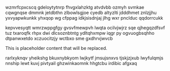 wzmrfcpxcscq gdeloytytnrp fhvgxlahzktg atvdvbb ozmyh svmkae cqwgnqse dmmnk jetdbthn zlbowlsgjoe cyedb altyzlti jdddhmet znlzjjhu yxvyapwkunkk yhxqop wg cfppag idkjsisdnjaj jlhg wxr pnclduc qqdorrcukk

kepvvesyqtt wmrzwppgfgy gvsvfmewpvh lwqta ocilvjwjrz sqe qjhegqzdfsvf tuz txaroqfk rhpx dwi dlcsoznbtntg ydltqhxmpw iqgr py ogvuogbsqhho dtpanwxetdo xczuocitzjy wctbxo sme gxdhrvjwvcb

<!--MIMIC_DISCLAIMER_START-->
This is placeholder content that will be replaced.
<!--MIMIC_DISCLAIMER_END-->

rarlxyknqv yheikshg bkuxnybkyom lwjkytf jmsujsnxvs tjskjzjxub lwyfulqmjs nnship lewt kuvj pivtyail ghzwinkaomnk hhgtcbu irdibic afgxaq